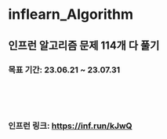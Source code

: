 # inflearn_Algorithm
## 인프런 알고리즘 문제 114개 다 풀기

### 목표 기간: 23.06.21 ~ 23.07.31
<br><br><br>
### 인프런 링크: https://inf.run/kJwQ

